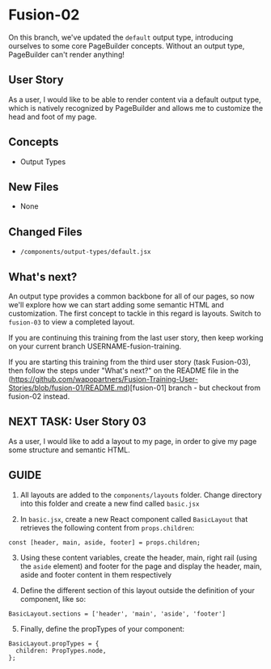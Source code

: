 # Fusion-02
On this branch, we've updated the `default` output type, introducing ourselves to some core PageBuilder concepts. Without an output type, PageBuilder can't render anything!

## User Story
As a user, I would like to be able to render content via a default output type, which is natively recognized by PageBuilder and allows me to customize the head and foot of my page.

## Concepts
- Output Types

## New Files
- None

## Changed Files
- `/components/output-types/default.jsx`

## What's next?
An output type provides a common backbone for all of our pages, so now we'll explore how we can start adding some semantic HTML and customization. The first concept to tackle in this regard is layouts. Switch to `fusion-03` to view a completed layout.

If you are continuing this training from the last user story, then keep working on your current branch USERNAME-fusion-training.

If you are starting this training from the third user story (task Fusion-03), then follow the steps under "What's next?" on the README file in the (https://github.com/wapopartners/Fusion-Training-User-Stories/blob/fusion-01/README.md)[fusion-01] branch - but checkout from fusion-02 instead.

## NEXT TASK: User Story 03
As a user, I would like to add a layout to my page, in order to give my page some structure and semantic HTML.

## GUIDE
1. All layouts are added to the `components/layouts` folder. Change directory into this folder and create a new find called `basic.jsx`

2. In `basic.jsx`, create a new React component called `BasicLayout` that retrieves the following content from `props.children`:
```
const [header, main, aside, footer] = props.children;
```

3. Using these content variables, create the header, main, right rail (using the `aside` element) and footer for the page and display the header, main, aside and footer content in them respectively

4. Define the different section of this layout outside the definition of your component, like so:
```
BasicLayout.sections = ['header', 'main', 'aside', 'footer']
```

5. Finally, define the propTypes of your component:
```
BasicLayout.propTypes = {
  children: PropTypes.node,
};
```